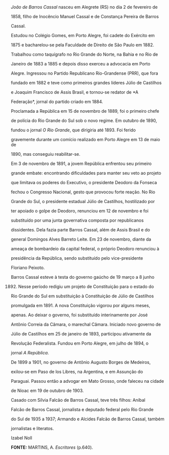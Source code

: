 

*João de Barros Cassal* nasceu em Alegrete (RS) no dia 2 de fevereiro de

1858, filho de Inocêncio Manuel Cassal e de Constança Pereira de Barros

Cassal.



Estudou no Colégio Gomes, em Porto Alegre, foi cadete do Exército em

1875 e bacharelou-se pela Faculdade de Direito de São Paulo em 1882.

Trabalhou como taquígrafo no Rio Grande do Norte, na Bahia e no Rio de

Janeiro de 1883 a 1885 e depois disso exerceu a advocacia em Porto

Alegre. Ingressou no Partido Republicano Rio-Grandense (PRR), que fora

fundado em 1882 e teve como primeiros grandes líderes Júlio de Castilhos

e Joaquim Francisco de Assis Brasil, e tornou-se redator de *A

Federação*, jornal do partido criado em 1884.



Proclamada a República em 15 de novembro de 1889, foi o primeiro chefe

de polícia do Rio Grande do Sul sob o novo regime. Em outubro de 1890,

fundou o jornal *O Rio Grande*, que dirigiria até 1893. Foi ferido

gravemente durante um comício realizado em Porto Alegre em 13 de maio de

1890, mas conseguiu reabilitar-se.



Em 3 de novembro de 1891, a jovem República enfrentou seu primeiro

grande embate: encontrando dificuldades para manter seu veto ao projeto

que limitava os poderes do Executivo, o presidente Deodoro da Fonseca

fechou o Congresso Nacional, gesto que provocou forte reação. No Rio

Grande do Sul, o presidente estadual Júlio de Castilhos, hostilizado por

ter apoiado o golpe de Deodoro, renunciou em 12 de novembro e foi

substituído por uma junta governativa composta por republicanos

dissidentes. Dela fazia parte Barros Cassal, além de Assis Brasil e do

general Domingos Alves Barreto Leite. Em 23 de novembro, diante da

ameaça de bombardeio da capital federal, o próprio Deodoro renunciou à

presidência da República, sendo substituído pelo vice-presidente

Floriano Peixoto.



Barros Cassal esteve à testa do governo gaúcho de 19 março a 8 junho

1892. Nesse período redigiu um projeto de Constituição para o estado do

Rio Grande do Sul em substituição à Constituição de Júlio de Castilhos

promulgada em 1891. A nova Constituição vigorou por alguns meses,

apenas. Ao deixar o governo, foi substituído interinamente por José

Antônio Correia da Câmara, o marechal Câmara. Iniciado novo governo de

Júlio de Castilhos em 25 de janeiro de 1893, participou ativamente da

Revolução Federalista. Fundou em Porto Alegre, em julho de 1894, o

jornal *A República*.



De 1899 a 1901, no governo de Antônio Augusto Borges de Medeiros,

exilou-se em Paso de los Libres, na Argentina, e em Assunção do

Paraguai. Passou então a advogar em Mato Grosso, onde faleceu na cidade

de Nioac em 19 de outubro de 1903.



Casado com Sílvia Falcão de Barros Cassal, teve três filhos: Aníbal

Falcão de Barros Cassal, jornalista e deputado federal pelo Rio Grande

do Sul de 1935 a 1937; Armando e Alcides Falcão de Barros Cassal, também

jornalistas e literatos.



Izabel Noll



**FONTE:** MARTINS, A. *Escritores* (p.640).

